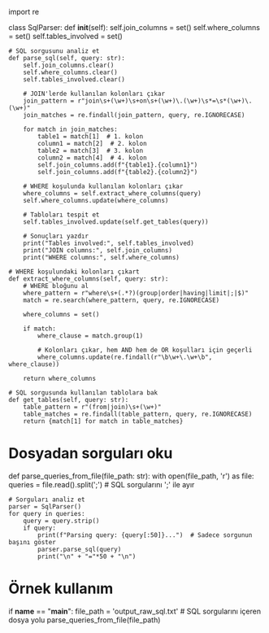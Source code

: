 import re

class SqlParser:
    def __init__(self):
        self.join_columns = set()
        self.where_columns = set()
        self.tables_involved = set()

    # SQL sorgusunu analiz et
    def parse_sql(self, query: str):
        self.join_columns.clear()
        self.where_columns.clear()
        self.tables_involved.clear()

        # JOIN'lerde kullanılan kolonları çıkar
        join_pattern = r"join\s+(\w+)\s+on\s+(\w+)\.(\w+)\s*=\s*(\w+)\.(\w+)"
        join_matches = re.findall(join_pattern, query, re.IGNORECASE)

        for match in join_matches:
            table1 = match[1]  # 1. kolon
            column1 = match[2]  # 2. kolon
            table2 = match[3]  # 3. kolon
            column2 = match[4]  # 4. kolon
            self.join_columns.add(f"{table1}.{column1}")
            self.join_columns.add(f"{table2}.{column2}")
        
        # WHERE koşulunda kullanılan kolonları çıkar
        where_columns = self.extract_where_columns(query)
        self.where_columns.update(where_columns)

        # Tabloları tespit et
        self.tables_involved.update(self.get_tables(query))

        # Sonuçları yazdır
        print("Tables involved:", self.tables_involved)
        print("JOIN columns:", self.join_columns)
        print("WHERE columns:", self.where_columns)

    # WHERE koşulundaki kolonları çıkart
    def extract_where_columns(self, query: str):
        # WHERE bloğunu al
        where_pattern = r"where\s+(.*?)(group|order|having|limit|;|$)"
        match = re.search(where_pattern, query, re.IGNORECASE)

        where_columns = set()

        if match:
            where_clause = match.group(1)

            # Kolonları çıkar, hem AND hem de OR koşulları için geçerli
            where_columns.update(re.findall(r"\b\w+\.\w+\b", where_clause))

        return where_columns

    # SQL sorgusunda kullanılan tablolara bak
    def get_tables(self, query: str):
        table_pattern = r"(from|join)\s+(\w+)"
        table_matches = re.findall(table_pattern, query, re.IGNORECASE)
        return {match[1] for match in table_matches}

# Dosyadan sorguları oku
def parse_queries_from_file(file_path: str):
    with open(file_path, 'r') as file:
        queries = file.read().split(';')  # SQL sorgularını ';' ile ayır

    # Sorguları analiz et
    parser = SqlParser()
    for query in queries:
        query = query.strip()
        if query:
            print(f"Parsing query: {query[:50]}...")  # Sadece sorgunun başını göster
            parser.parse_sql(query)
            print("\n" + "="*50 + "\n")

# Örnek kullanım
if __name__ == "__main__":
    file_path = 'output_raw_sql.txt'  # SQL sorgularını içeren dosya yolu
    parse_queries_from_file(file_path)
